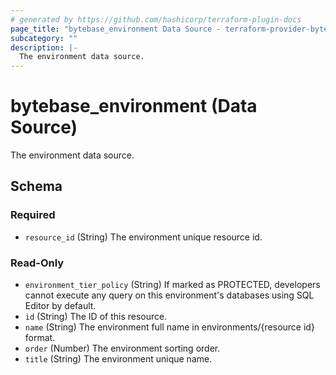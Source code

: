 ```yaml
---
# generated by https://github.com/hashicorp/terraform-plugin-docs
page_title: "bytebase_environment Data Source - terraform-provider-bytebase"
subcategory: ""
description: |-
  The environment data source.
---
```


# bytebase_environment (Data Source)

The environment data source.



<!-- schema generated by tfplugindocs -->
## Schema

### Required

- `resource_id` (String) The environment unique resource id.

### Read-Only

- `environment_tier_policy` (String) If marked as PROTECTED, developers cannot execute any query on this environment's databases using SQL Editor by default.
- `id` (String) The ID of this resource.
- `name` (String) The environment full name in environments/{resource id} format.
- `order` (Number) The environment sorting order.
- `title` (String) The environment unique name.


